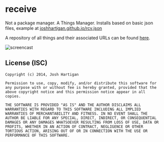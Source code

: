 receive
=======

Not a package manager. A Things Manager.
Installs based on basic json files, example at [joshhartigan.github.io/rcv.json](http://joshhartigan.github.io/rcv.json)

A repository of all things and their associated URLs can be found [here](http://joshhartigan.github.io/receive/things.json).

![screencast](http://imgur.com/TaKv4rY.gif)

## License (ISC)
```
Copyright (c) 2014, Josh Hartigan

Permission to use, copy, modify, and/or distribute this software for any purpose with or without fee is hereby granted, provided that the above copyright notice and this permission notice appear in all copies.

THE SOFTWARE IS PROVIDED "AS IS" AND THE AUTHOR DISCLAIMS ALL WARRANTIES WITH REGARD TO THIS SOFTWARE INCLUDING ALL IMPLIED WARRANTIES OF MERCHANTABILITY AND FITNESS. IN NO EVENT SHALL THE AUTHOR BE LIABLE FOR ANY SPECIAL, DIRECT, INDIRECT, OR CONSEQUENTIAL DAMAGES OR ANY DAMAGES WHATSOEVER RESULTING FROM LOSS OF USE, DATA OR PROFITS, WHETHER IN AN ACTION OF CONTRACT, NEGLIGENCE OR OTHER TORTIOUS ACTION, ARISING OUT OF OR IN CONNECTION WITH THE USE OR PERFORMANCE OF THIS SOFTWARE.
```
